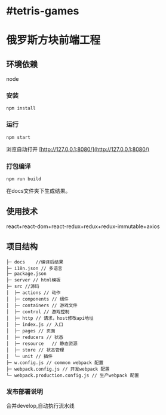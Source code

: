 #tetris-games
=======
# 俄罗斯方块前端工程

## 环境依赖
node

### 安装
```
npm install
```

### 运行
```
npm start
```

浏览自动打开 [http://127.0.0.1:8080/](http://127.0.0.1:8080/)

### 打包编译
```
npm run build
```

在docs文件夹下生成结果。

## 使用技术
react+react-dom+react-redux+redux+redux-immutable+axios



## 项目结构
```
├─ docs    //编译后结果
├─ i18n.json // 多语言
├─ package.json 
├─ server // html模板
├─ src //源码
│  ├─ actions // 动作
│  ├─ components // 组件
│  ├─ containers // 游戏文件
│  ├─ control // 游戏控制
│  ├─ http // 请求，host修改api地址
│  ├─ index.js // 入口
│  ├─ pages // 页面
│  ├─ reducers // 状态
│  ├─ resource   // 静态资源
│  ├─ store // 状态管理
│  └─ unit // 插件
├─ w.config.js // common webpack 配置
├─ webpack.config.js // 开发webpack 配置
└─ webpack.production.config.js // 生产webpack 配置
```

### 发布部署说明

合并develop,自动执行流水线

